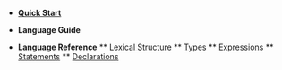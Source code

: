 * [**Quick Start**](en-US/)

* **Language Guide**
* **Language Reference**
** [Lexical Structure](en-US/lexical)
** [Types](en-US/types)
** [Expressions](en-US/expressions)
** [Statements](en-US/statements)
** [Declarations](en-US/declarations)